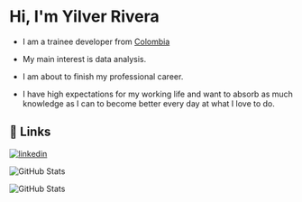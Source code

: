 # Hi, I'm Yilver Rivera

* I am a trainee developer from [Colombia]()

* My main interest is data analysis.

* I am about to finish my professional career.

* I have high expectations for my working life and want to absorb as much knowledge as I can to become better every day at what I love to do.

## 🔗 Links

[![linkedin](https://img.shields.io/badge/linkedin-0A66C2?style=for-the-badge&logo=linkedin&logoColor=white)](https://www.linkedin.com/in/yilver-rivera/)

![GitHub Stats](https://github-readme-stats.vercel.app/api/top-langs/?username=RennfahrerU&theme=material-palenight&show_icons=true&hide_border=true&layout=compact)

![GitHub Stats](https://github-readme-stats.vercel.app/api?username=RennfahrerU&theme=material-palenight&show_icons=true&hide_border=true&count_private=true)
